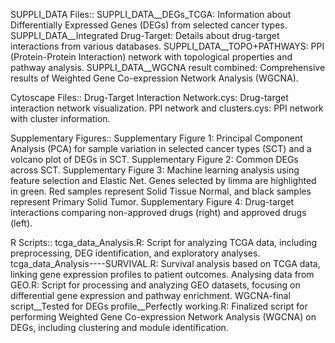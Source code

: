 SUPPLI_DATA Files::
SUPPLI_DATA__DEGs_TCGA: Information about Differentially Expressed Genes (DEGs) from selected cancer types.
SUPPLI_DATA__Integrated Drug-Target: Details about drug-target interactions from various databases.
SUPPLI_DATA__TOPO+PATHWAYS: PPI (Protein-Protein Interaction) network with topological properties and pathway analysis.
SUPPLI_DATA__WGCNA result combined: Comprehensive results of Weighted Gene Co-expression Network Analysis (WGCNA).

Cytoscape Files::
Drug-Target Interaction Network.cys: Drug-target interaction network visualization.
PPI network and clusters.cys: PPI network with cluster information.

Supplementary Figures::
Supplementary Figure 1: Principal Component Analysis (PCA) for sample variation in selected cancer types (SCT) and a volcano plot of DEGs in SCT.
Supplementary Figure 2: Common DEGs across SCT.
Supplementary Figure 3: Machine learning analysis using feature selection and Elastic Net. Genes selected by limma are highlighted in green. Red samples represent Solid Tissue Normal, and black samples represent Primary Solid Tumor.
Supplementary Figure 4: Drug-target interactions comparing non-approved drugs (right) and approved drugs (left).

R Scripts::
tcga_data_Analysis.R: Script for analyzing TCGA data, including preprocessing, DEG identification, and exploratory analyses.
tcga_data_Analysis----SURVIVAL.R: Survival analysis based on TCGA data, linking gene expression profiles to patient outcomes.
Analysing data from GEO.R: Script for processing and analyzing GEO datasets, focusing on differential gene expression and pathway enrichment.
WGCNA-final script__Tested for DEGs profile__Perfectly working.R: Finalized script for performing Weighted Gene Co-expression Network Analysis (WGCNA) on DEGs, including clustering and module identification.
